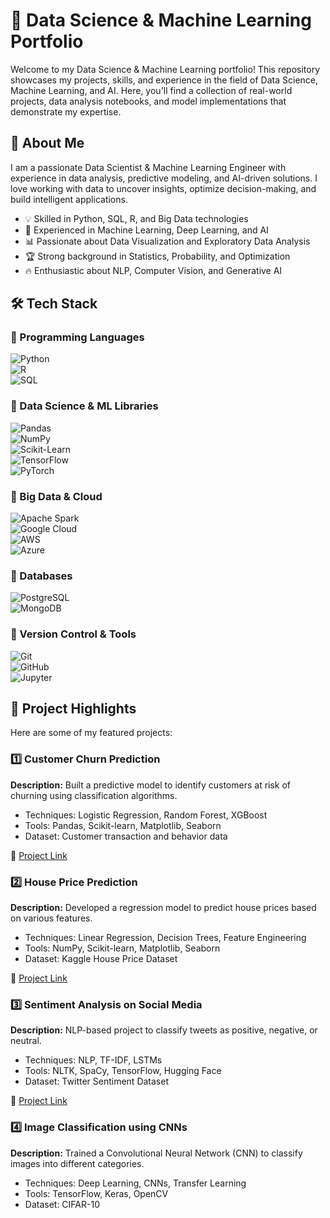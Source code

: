 # 🚀 Data Science & Machine Learning Portfolio  

Welcome to my Data Science & Machine Learning portfolio! This repository showcases my projects, skills, and experience in the field of Data Science, Machine Learning, and AI. Here, you'll find a collection of real-world projects, data analysis notebooks, and model implementations that demonstrate my expertise.  

## 📌 About Me  

I am a passionate Data Scientist & Machine Learning Engineer with experience in data analysis, predictive modeling, and AI-driven solutions. I love working with data to uncover insights, optimize decision-making, and build intelligent applications.  

- 💡 Skilled in Python, SQL, R, and Big Data technologies  
- 🤖 Experienced in Machine Learning, Deep Learning, and AI  
- 📊 Passionate about Data Visualization and Exploratory Data Analysis  
- 🏆 Strong background in Statistics, Probability, and Optimization  
- 🔥 Enthusiastic about NLP, Computer Vision, and Generative AI  

## 🛠️ Tech Stack  

### 📌 Programming Languages  
![Python](https://img.shields.io/badge/Python-3776AB?style=for-the-badge&logo=python&logoColor=white)  
![R](https://img.shields.io/badge/R-276DC3?style=for-the-badge&logo=r&logoColor=white)  
![SQL](https://img.shields.io/badge/SQL-4479A1?style=for-the-badge&logo=postgresql&logoColor=white)  

### 📌 Data Science & ML Libraries  
![Pandas](https://img.shields.io/badge/Pandas-150458?style=for-the-badge&logo=pandas&logoColor=white)  
![NumPy](https://img.shields.io/badge/NumPy-013243?style=for-the-badge&logo=numpy&logoColor=white)  
![Scikit-Learn](https://img.shields.io/badge/Scikit--Learn-F7931E?style=for-the-badge&logo=scikit-learn&logoColor=white)  
![TensorFlow](https://img.shields.io/badge/TensorFlow-FF6F00?style=for-the-badge&logo=tensorflow&logoColor=white)  
![PyTorch](https://img.shields.io/badge/PyTorch-EE4C2C?style=for-the-badge&logo=pytorch&logoColor=white)  

### 📌 Big Data & Cloud  
![Apache Spark](https://img.shields.io/badge/Apache%20Spark-E25A1C?style=for-the-badge&logo=apachespark&logoColor=white)  
![Google Cloud](https://img.shields.io/badge/Google%20Cloud-4285F4?style=for-the-badge&logo=googlecloud&logoColor=white)  
![AWS](https://img.shields.io/badge/AWS-232F3E?style=for-the-badge&logo=amazonaws&logoColor=white)  
![Azure](https://img.shields.io/badge/Microsoft%20Azure-0078D4?style=for-the-badge&logo=microsoftazure&logoColor=white)  

### 📌 Databases  
![PostgreSQL](https://img.shields.io/badge/PostgreSQL-316192?style=for-the-badge&logo=postgresql&logoColor=white)  
![MongoDB](https://img.shields.io/badge/MongoDB-47A248?style=for-the-badge&logo=mongodb&logoColor=white)  

### 📌 Version Control & Tools  
![Git](https://img.shields.io/badge/Git-F05032?style=for-the-badge&logo=git&logoColor=white)  
![GitHub](https://img.shields.io/badge/GitHub-181717?style=for-the-badge&logo=github&logoColor=white)  
![Jupyter](https://img.shields.io/badge/Jupyter-F37626?style=for-the-badge&logo=jupyter&logoColor=white)  

## 📂 Project Highlights  

Here are some of my featured projects:  

### 1️⃣ **Customer Churn Prediction**  
**Description:** Built a predictive model to identify customers at risk of churning using classification algorithms.  
- Techniques: Logistic Regression, Random Forest, XGBoost  
- Tools: Pandas, Scikit-learn, Matplotlib, Seaborn  
- Dataset: Customer transaction and behavior data  

🔗 [Project Link](#)  

### 2️⃣ **House Price Prediction**  
**Description:** Developed a regression model to predict house prices based on various features.  
- Techniques: Linear Regression, Decision Trees, Feature Engineering  
- Tools: NumPy, Scikit-learn, Matplotlib, Seaborn  
- Dataset: Kaggle House Price Dataset  

🔗 [Project Link](#)  

### 3️⃣ **Sentiment Analysis on Social Media**  
**Description:** NLP-based project to classify tweets as positive, negative, or neutral.  
- Techniques: NLP, TF-IDF, LSTMs  
- Tools: NLTK, SpaCy, TensorFlow, Hugging Face  
- Dataset: Twitter Sentiment Dataset  

🔗 [Project Link](#)  

### 4️⃣ **Image Classification using CNNs**  
**Description:** Trained a Convolutional Neural Network (CNN) to classify images into different categories.  
- Techniques: Deep Learning, CNNs, Transfer Learning  
- Tools: TensorFlow, Keras, OpenCV  
- Dataset: CIFAR-10  
